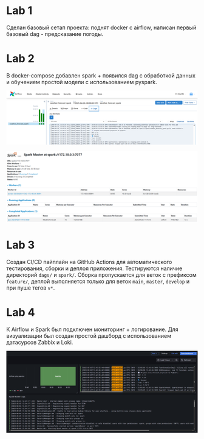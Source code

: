 # Lab 1

Сделан базовый сетап проекта: поднят docker с airflow, написан первый базовый dag - предсказание погоды.

# Lab 2

В docker-compose добавлен spark + появился dag с обработкой данных и обучением простой модели c использованием pyspark.

![DAG завершился успешно](pictures/spark_dag_airflow.png)

![Админка spark](pictures/spark_admin.png)


# Lab 3

Создан CI/CD пайплайн на GitHub Actions для автоматического тестирования, сборки и деплоя приложения. Тестируются наличие директорий `dags/` и `spark/`. Сборка пропускается для веток с префиксом `feature/`, деплой выполняется только для веток `main`, `master`, `develop` и при пуше тегов `v*`.

# Lab 4

К Airflow и Spark был подключен мониторинг + логирование. Для визуализации был создан простой дашборд с использованием датасурсов Zabbix и Loki.

![Grafana](pictures/grafana_screen.png)
